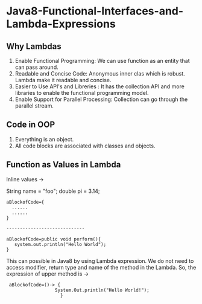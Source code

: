 # Java8-Functional-Interfaces-and-Lambda-Expressions

## Why Lambdas

  1) Enable Functional Programming: We can use function as an entity that can pass around.
  2) Readable and Concise Code: Anonymous inner clas which is robust. Lambda make it readable and concise.
  3) Easier to Use API's and Libreries : It has the collection API and more libraries to enable the functional programming          model.
  4) Enable Support for Parallel Processing: Collection can go through the parallel stream.
    
##  Code in OOP

  1) Everything is an object.
  2) All code blocks are associated with classes and objects.

## Function as Values in Lambda

  Inline values -> 
  
  String name = "foo";
  double pi = 3.14;
  
    aBlockofCode={
      ......
      ......
    }

    -----------------------------
  
    aBlockofCode=public void perform(){
       system.out.println("Hello World");      
    }
  
  This can possible in Java8 by using Lambda expression. We do not need to access modifier, return type and name of the       method in the Lambda. So, the expression of upper method is ->
  
     aBlockofCode=()-> {
                      System.Out.println("Hello World!");
                        }
  
